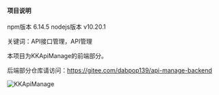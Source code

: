 #### 项目说明

npm版本 6.14.5
nodejs版本 v10.20.1

关键词：API接口管理，API管理

本项目为KKApiManage的前端部分。

后端部分仓库请访问：https://gitee.com/dabpop139/api-manage-backend

![KKApiManage](https://images.gitee.com/uploads/images/2021/0304/151620_796af1b6_84445.jpeg "KKApiManage")